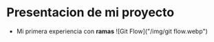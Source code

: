 # Presentacion de mi proyecto
* Mi primera experiencia con **ramas**
![Git Flow]("/img/git flow.webp")